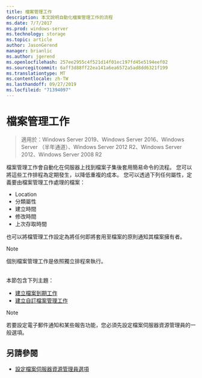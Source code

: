 ```yaml
---
title: 檔案管理工作
description: 本文說明自動化檔案管理工作的流程
ms.date: 7/7/2017
ms.prod: windows-server
ms.technology: storage
ms.topic: article
author: JasonGerend
manager: brianlic
ms.author: jgerend
ms.openlocfilehash: 257ee2955c4f521d14f01ec197fd45e5194eef02
ms.sourcegitcommit: 6aff3d88ff22ea141a6ea6572a5ad8dd6321f199
ms.translationtype: MT
ms.contentlocale: zh-TW
ms.lasthandoff: 09/27/2019
ms.locfileid: "71394097"
---
```

# <a name="file-management-tasks"></a>檔案管理工作

> 適用於：Windows Server 2019、Windows Server 2016、Windows Server （半年通道）、Windows Server 2012 R2、Windows Server 2012、Windows Server 2008 R2

檔案管理工作會自動化在伺服器上找到檔案子集後套用簡易命令的流程。 您可以將這些工作排程為定期發生，以降低重複的成本。 您可以透過下列任何屬性，定義要由檔案管理工作處理的檔案：

-   Location
-   分類屬性
-   建立時間
-   修改時間
-   上次存取時間

也可以將檔管理工作設定為將任何即將套用至檔案的原則通知其檔案擁有者。

> [!Note]
> 個別檔案管理工作是依照獨立排程來執行。

<br />
本節包含下列主題：

-   [建立檔案到期工作](create-file-expiration-task.md)
-   [建立自訂檔案管理工作](create-custom-file-management-task.md)

> [!Note]
> 若要設定電子郵件通知和某些報告功能，您必須先設定檔案伺服器資源管理員的一般選項。

## <a name="see-also"></a>另請參閱

-   [設定檔案伺服器資源管理員選項](setting-file-server-resource-manager-options.md)


